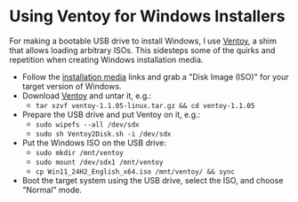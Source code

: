 # Using Ventoy for Windows Installers

For making a bootable USB drive to install Windows, I use [Ventoy](https://www.ventoy.net/), a shim that allows loading arbitrary ISOs. This sidesteps some of the quirks and repetition when creating Windows installation media.

- Follow the [installation media](https://support.microsoft.com/en-us/windows/create-installation-media-for-windows-99a58364-8c02-206f-aa6f-40c3b507420d) links and grab a "Disk Image (ISO)" for your target version of Windows.
- Download [Ventoy](https://www.ventoy.net/en/download.html) and untar it, e.g.:
    - `tar xzvf ventoy-1.1.05-linux.tar.gz && cd ventoy-1.1.05`
- Prepare the USB drive and put Ventoy on it, e.g.:
  - `sudo wipefs --all /dev/sdx`
  - `sudo sh Ventoy2Disk.sh -i /dev/sdx`
- Put the Windows ISO on the USB drive:
    - `sudo mkdir /mnt/ventoy`
    - `sudo mount /dev/sdx1 /mnt/ventoy`
    - `cp Win11_24H2_English_x64.iso /mnt/ventoy/ && sync`
- Boot the target system using the USB drive, select the ISO, and choose "Normal" mode.